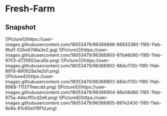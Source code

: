 # Fresh-Farm


Snapshot
-------
<div>
![Picture1](https://user-images.githubusercontent.com/18053479/96366898-86833380-1185-11eb-9bd1-02be67d6a3e2.jpg)
![Picture2](https://user-images.githubusercontent.com/18053479/96366900-87b46080-1185-11eb-9703-d725652aca5e.png)
![Picture3](https://user-images.githubusercontent.com/18053479/96366902-884cf700-1185-11eb-897d-860629a3e2d1.png)
</div>
<div>
![Picture4](https://user-images.githubusercontent.com/18053479/96366903-884cf700-1185-11eb-8989-711371feecdd.png)
![Picture5](https://user-images.githubusercontent.com/18053479/96366904-88e58d80-1185-11eb-975a-44ecff0cd2e6.png)
![Picture6](https://user-images.githubusercontent.com/18053479/96366905-897e2400-1185-11eb-8e9a-81c60e0f8f1d.png)
</div>
